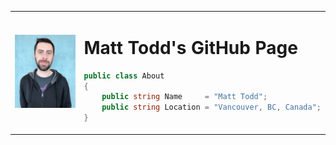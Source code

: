 <table>
<tr>
<td> 

![Profile Pic](assets/images/profilepic.jpg) 

</td>
<td> 

# Matt Todd's GitHub Page

```c#
public class About
{
	public string Name     = "Matt Todd";
	public string Location = "Vancouver, BC, Canada";
}
```

</td>
</tr>
</table>




